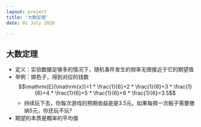 ```yaml
---
layout: project
title: '大数定理'
date: 01 July 2020

---
```

## 大数定理
- 定义：实验数据足够多的情况下，随机事件发生的频率无限接近于它的期望值
- 举例：掷色子，得到对应的钱数<br>
$$\mathrm{E}(\mathrm{x})=1 * \frac{1}{6}+2 * \frac{1}{6}+3 * \frac{1}{6}+4 * \frac{1}{6}+5 * \frac{1}{6}+6 * \frac{1}{6}=3.5$$
  - 持续玩下去，你每次游戏的预期收益是是3.5元。如果每掷一次骰子需要缴纳5元，你还玩不玩?
- 期望的本质是概率的平均值







